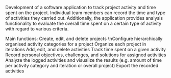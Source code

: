 Development of a software application to track project activity and time spent on the project.
Individual team members can record the time and type of activities they carried out.
Additionally, the application provides analysis functionality to evaluate the overall time spent on a certain type of activity with regard to various criteria.

Main functions:
Create, edit, and delete projects 
\nConfigure hierarchically organised activity categories for a project
Organize each project in iterations
Add, edit, and delete activities
Track time spent on a given activity
Record personal objectives, challenges, and solutions for assigned activities
Analyze the logged activities and visualize the results (e.g. amount of time per activity category and iteration or overall project)
Export the recorded activities 

